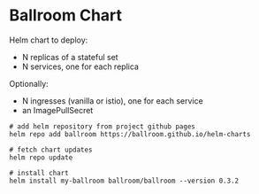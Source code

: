 # Ballroom Chart

Helm chart to deploy:

* N replicas of a stateful set
* N services, one for each replica

Optionally:
* N ingresses (vanilla or istio), one for each service
* an ImagePullSecret

```
# add helm repository from project github pages
helm repo add ballroom https://ballroom.github.io/helm-charts

# fetch chart updates
helm repo update

# install chart
helm install my-ballroom ballroom/ballroom --version 0.3.2
```
